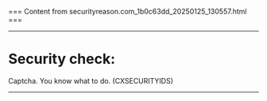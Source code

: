 === Content from securityreason.com_1b0c63dd_20250125_130557.html ===


---

# Security check:

Captcha. You know what to do. (CXSECURITYIDS)

---


